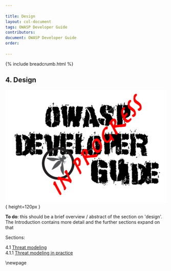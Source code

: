 ```yaml
---

title: Design
layout: col-document
tags: OWASP Developer Guide
contributors:
document: OWASP Developer Guide
order:

---
```


{% include breadcrumb.html %}

## 4. Design

![Developer Guide](../assets/images/dg_wip.png){ height=120px }

**To do**: this should be a brief overview / abstract of the section on 'design'.
The Introduction contains more detail and the further sections expand on that

Sections:

4.1 [Threat modeling](#threat-modeling)  
4.1.1 [Threat modeling in practice](#threat-modeling-in-practice)  

\newpage
